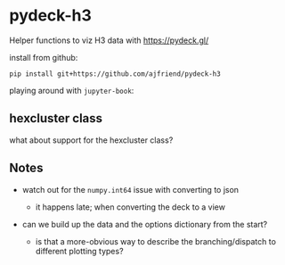 # pydeck-h3

Helper functions to viz H3 data with https://pydeck.gl/

install from github:

```
pip install git+https://github.com/ajfriend/pydeck-h3
```

playing around with `jupyter-book`: 

## hexcluster class

what about support for the hexcluster class?


## Notes

- watch out for the `numpy.int64` issue with converting to json
    + it happens late; when converting the deck to a view

- can we build up the data and the options dictionary from the start?
    + is that a more-obvious way to describe the branching/dispatch to different plotting types?
